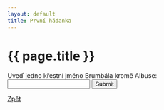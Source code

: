 ```yaml
---
layout: default
title: První hádanka
---
```

<div class="uvod">
<h1>{{ page.title }}</h1>

<p>
 <form name="myForm" onsubmit="return validateForm1()" method="post">
Uveď jedno křestní jméno Brumbála kromě Albuse: <input type="text" name="fname">
<input type="submit" value="Submit">
</form> 
</p>

 <a href="{{ site.baseurl }}/uvody/hp_uvod.html">Zpět</a>
</div>
 
<script src="{{ site.baseurl }}/assets/js/hadanky_hp.js"></script> 